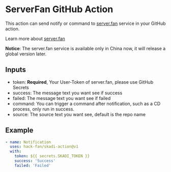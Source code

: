 # ServerFan GitHub Action
This action can send notify or command to [server.fan](https://server.fan)
service in your GitHub action.

Learn more about [server.fan](https://server.fan/docs)

**Notice**: The server.fan service is available only in China now, it will release a global version later.

## Inputs

- token: **Required**, Your User-Token of server.fan, please use GitHub Secrets
- success: The message text you want see if success
- failed: The message text you want see if failed
- command: You can trigger a command after notification, such as a CD process, only run in success.
- source: The source text you want see, default is the repo name

## Example

```yaml
- name: Notification
  uses: hack-fan/skadi-action@v1
  with:
    token: ${{ secrets.SKADI_TOKEN }}
    success: 'Success'
    failed: 'Failed'
```
